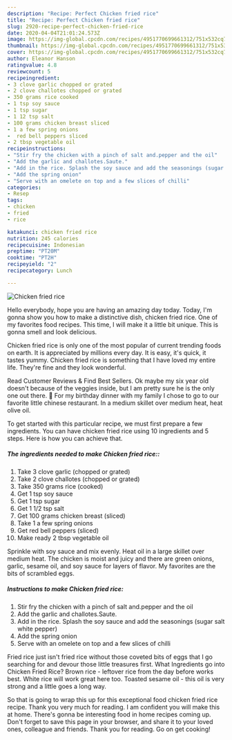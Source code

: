 ```yaml
---
description: "Recipe: Perfect Chicken fried rice"
title: "Recipe: Perfect Chicken fried rice"
slug: 2920-recipe-perfect-chicken-fried-rice
date: 2020-04-04T21:01:24.573Z
image: https://img-global.cpcdn.com/recipes/4951770699661312/751x532cq70/chicken-fried-rice-recipe-main-photo.jpg
thumbnail: https://img-global.cpcdn.com/recipes/4951770699661312/751x532cq70/chicken-fried-rice-recipe-main-photo.jpg
cover: https://img-global.cpcdn.com/recipes/4951770699661312/751x532cq70/chicken-fried-rice-recipe-main-photo.jpg
author: Eleanor Hanson
ratingvalue: 4.8
reviewcount: 5
recipeingredient:
- 3 clove garlic chopped or grated
- 2 clove challotes chopped or grated
- 350 grams rice cooked
- 1 tsp soy sauce
- 1 tsp sugar
- 1 12 tsp salt
- 100 grams chicken breast sliced
- 1 a few spring onions
-  red bell peppers sliced
- 2 tbsp vegetable oil
recipeinstructions:
- "Stir fry the chicken with a pinch of salt and.pepper and the oil"
- "Add the garlic and challotes.Saute."
- "Add in the rice. Splash the soy sauce and add the seasonings (sugar salt white pepper)"
- "Add the spring onion"
- "Serve with an omelete on top and a few slices of chilli"
categories:
- Resep
tags:
- chicken
- fried
- rice

katakunci: chicken fried rice
nutrition: 245 calories
recipecuisine: Indonesian
preptime: "PT20M"
cooktime: "PT2H"
recipeyield: "2"
recipecategory: Lunch

---
```



![Chicken fried rice](https://img-global.cpcdn.com/recipes/4951770699661312/751x532cq70/chicken-fried-rice-recipe-main-photo.jpg)

Hello everybody, hope you are having an amazing day today. Today, I'm gonna show you how to make a distinctive dish, chicken fried rice. One of my favorites food recipes. This time, I will make it a little bit unique. This is gonna smell and look delicious.

Chicken fried rice is only one of the most popular of current trending foods on earth. It is appreciated by millions every day. It is easy, it's quick, it tastes yummy. Chicken fried rice is something that I have loved my entire life. They're fine and they look wonderful.

Read Customer Reviews &amp; Find Best Sellers. Ok maybe my six year old doesn&#39;t because of the veggies inside, but I am pretty sure he is the only one out there. 🙂 For my birthday dinner with my family I chose to go to our favorite little chinese restaurant. In a medium skillet over medium heat, heat olive oil.


To get started with this particular recipe, we must first prepare a few ingredients. You can have chicken fried rice using 10 ingredients and 5 steps. Here is how you can achieve that.

##### The ingredients needed to make Chicken fried rice::

1. Take 3 clove garlic (chopped or grated)
1. Take 2 clove challotes (chopped or grated)
1. Take 350 grams rice (cooked)
1. Get 1 tsp soy sauce
1. Get 1 tsp sugar
1. Get 1 1/2 tsp salt
1. Get 100 grams chicken breast (sliced)
1. Take 1 a few spring onions
1. Get  red bell peppers (sliced)
1. Make ready 2 tbsp vegetable oil


Sprinkle with soy sauce and mix evenly. Heat oil in a large skillet over medium heat. The chicken is moist and juicy and there are green onions, garlic, sesame oil, and soy sauce for layers of flavor. My favorites are the bits of scrambled eggs. 

##### Instructions to make Chicken fried rice:

1. Stir fry the chicken with a pinch of salt and.pepper and the oil
1. Add the garlic and challotes.Saute.
1. Add in the rice. Splash the soy sauce and add the seasonings (sugar salt white pepper)
1. Add the spring onion
1. Serve with an omelete on top and a few slices of chilli


Fried rice just isn&#39;t fried rice without those coveted bits of eggs that I go searching for and devour those little treasures first. What Ingredients go into Chicken Fried Rice? Brown rice - leftover rice from the day before works best. White rice will work great here too. Toasted sesame oil - this oil is very strong and a little goes a long way. 

So that is going to wrap this up for this exceptional food chicken fried rice recipe. Thank you very much for reading. I am confident you will make this at home. There's gonna be interesting food in home recipes coming up. Don't forget to save this page in your browser, and share it to your loved ones, colleague and friends. Thank you for reading. Go on get cooking!
